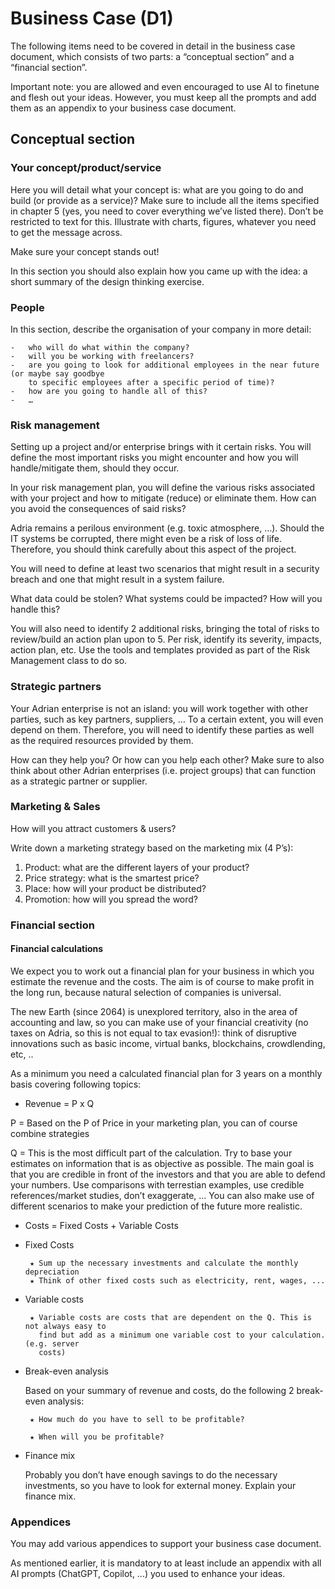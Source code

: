 # Business Case (D1)
The following items need to be covered in detail in the business case document, which consists
of two parts: a “conceptual section” and a “financial section”.

Important note: you are allowed and even encouraged to use AI to finetune and flesh out
your ideas. However, you must keep all the prompts and add them as an appendix to
your business case document.


## Conceptual section

### Your concept/product/service
Here you will detail what your concept is: what are you going to do and build (or provide as a
service)? Make sure to include all the items specified in chapter 5 (yes, you need to cover
everything we’ve listed there). Don’t be restricted to text for this. Illustrate with charts, figures,
whatever you need to get the message across.

Make sure your concept stands out!

In this section you should also explain how you came up with the idea: a short summary of the
design thinking exercise.


### People
In this section, describe the organisation of your company in more detail:

    -   who will do what within the company?
    -   will you be working with freelancers?
    -   are you going to look for additional employees in the near future (or maybe say goodbye
        to specific employees after a specific period of time)?
    -   how are you going to handle all of this?
    -   …


### Risk management
Setting up a project and/or enterprise brings with it certain risks. You will define the most
important risks you might encounter and how you will handle/mitigate them, should they occur.





In your risk management plan, you will define the various risks associated with your project and
how to mitigate (reduce) or eliminate them. How can you avoid the consequences of said risks?

Adria remains a perilous environment (e.g. toxic atmosphere, …). Should the IT systems be
corrupted, there might even be a risk of loss of life. Therefore, you should think carefully about
this aspect of the project.

You will need to define at least two scenarios that might result in a security breach and one that
might result in a system failure.

What data could be stolen? What systems could be impacted? How will you handle this?

You will also need to identify 2 additional risks, bringing the total of risks to review/build an
action plan upon to 5. Per risk, identify its severity, impacts, action plan, etc. Use the tools and
templates provided as part of the Risk Management class to do so.


### Strategic partners
Your Adrian enterprise is not an island: you will work together with other parties, such as key
partners, suppliers, … To a certain extent, you will even depend on them. Therefore, you will
need to identify these parties as well as the required resources provided by them.

How can they help you? Or how can you help each other? Make sure to also think about other
Adrian enterprises (i.e. project groups) that can function as a strategic partner or supplier.


### Marketing & Sales
How will you attract customers & users?

Write down a marketing strategy based on the marketing mix (4 P’s):

   1.   Product: what are the different layers of your product?
   2.   Price strategy: what is the smartest price?
   3.   Place: how will your product be distributed?
   4.   Promotion: how will you spread the word?



### Financial section

#### Financial calculations
We expect you to work out a financial plan for your business in which you estimate the revenue
and the costs. The aim is of course to make profit in the long run, because natural selection of
companies is universal.





The new Earth (since 2064) is unexplored territory, also in the area of accounting and law, so
you can make use of your financial creativity (no taxes on Adria, so this is not equal to tax
evasion!): think of disruptive innovations such as basic income, virtual banks, blockchains,
crowdlending, etc, ..

As a minimum you need a calculated financial plan for 3 years on a monthly basis covering
following topics:

   -   Revenue = P x Q

P = Based on the P of Price in your marketing plan, you can of course combine strategies

Q = This is the most difficult part of the calculation. Try to base your estimates on information
that is as objective as possible. The main goal is that you are credible in front of the investors
and that you are able to defend your numbers. Use comparisons with terrestian examples, use
credible references/market studies, don’t exaggerate, …
You can also make use of different scenarios to make your prediction of the future more
realistic.

   -   Costs = Fixed Costs + Variable Costs

   -   Fixed Costs

            ★ Sum up the necessary investments and calculate the monthly depreciation
            ★ Think of other fixed costs such as electricity, rent, wages, ...

   -   Variable costs

            ★ Variable costs are costs that are dependent on the Q. This is not always easy to
              find but add as a minimum one variable cost to your calculation. (e.g. server
              costs)

   -   Break-even analysis

       Based on your summary of revenue and costs, do the following 2 break-even analysis:

            ★ How much do you have to sell to be profitable?

            ★ When will you be profitable?

   -   Finance mix

       Probably you don’t have enough savings to do the necessary investments, so you have
       to look for external money. Explain your finance mix.








### Appendices
You may add various appendices to support your business case document.

As mentioned earlier, it is mandatory to at least include an appendix with all AI prompts
(ChatGPT, Copilot, …) you used to enhance your ideas.


